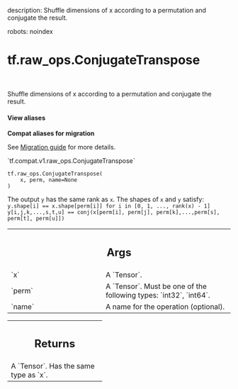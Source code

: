 description: Shuffle dimensions of x according to a permutation and conjugate the result.

robots: noindex

# tf.raw_ops.ConjugateTranspose

<!-- Insert buttons and diff -->

<table class="tfo-notebook-buttons tfo-api nocontent" align="left">

</table>



Shuffle dimensions of x according to a permutation and conjugate the result.

<section class="expandable">
  <h4 class="showalways">View aliases</h4>
  <p>
<b>Compat aliases for migration</b>
<p>See
<a href="https://www.tensorflow.org/guide/migrate">Migration guide</a> for
more details.</p>
<p>`tf.compat.v1.raw_ops.ConjugateTranspose`</p>
</p>
</section>

<pre class="devsite-click-to-copy prettyprint lang-py tfo-signature-link">
<code>tf.raw_ops.ConjugateTranspose(
    x, perm, name=None
)
</code></pre>



<!-- Placeholder for "Used in" -->

The output `y` has the same rank as `x`. The shapes of `x` and `y` satisfy:
  `y.shape[i] == x.shape[perm[i]] for i in [0, 1, ..., rank(x) - 1]`
  `y[i,j,k,...,s,t,u] == conj(x[perm[i], perm[j], perm[k],...,perm[s], perm[t], perm[u]])`

<!-- Tabular view -->
 <table class="responsive fixed orange">
<colgroup><col width="214px"><col></colgroup>
<tr><th colspan="2"><h2 class="add-link">Args</h2></th></tr>

<tr>
<td>
`x`
</td>
<td>
A `Tensor`.
</td>
</tr><tr>
<td>
`perm`
</td>
<td>
A `Tensor`. Must be one of the following types: `int32`, `int64`.
</td>
</tr><tr>
<td>
`name`
</td>
<td>
A name for the operation (optional).
</td>
</tr>
</table>



<!-- Tabular view -->
 <table class="responsive fixed orange">
<colgroup><col width="214px"><col></colgroup>
<tr><th colspan="2"><h2 class="add-link">Returns</h2></th></tr>
<tr class="alt">
<td colspan="2">
A `Tensor`. Has the same type as `x`.
</td>
</tr>

</table>

